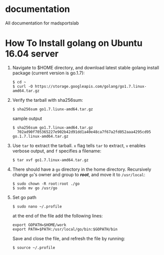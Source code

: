 # documentation
All documentation for madsportslab


# How To Install golang on Ubuntu 16.04 server

1. Navigate to $HOME directory, and download latest stable golang install package (current version is go.1.7):

   ```
   $ cd ~
   $ curl -O https://storage.googleapis.com/golang/go1.7.linux-amd64.tar.gz
   ```
   
2. Verify the tarball with sha256sum: 

   ```
   $ sha256sum go1.7.liunx-amd64.tar.gz
   ```
   sample output 
   
   ```
   $ sha256sum go1.7.linux-amd64.tar.gz
     702ad90f705365227e902b42d91dd1a40e48ca7f67a2fd052aaa4295cd95 go.1.7.linux-amd64.tar.gz
   ```
 
3. Use ```tar``` to extract the tarball.  ```x``` flag tells ```tar``` to extract, ```v``` enables verbose output, and ```f``` specifies a filename:

   ```
   $ tar xvf go1.7.linux-amd64.tar.gz
   ```
   
4. There should have a ```go``` directory in the home directory.  Recursively change ```go```'s owner and group to ***root***, and move it to ```/usr/local```:
   
   ```
   $ sudo chown -R root:root ./go
   $ sudo mv go /usr/go
   ```
  
5. Set go path

   ```
   $ sudo nano ~/.profile
   ```
   at the end of the file add the following lines:
   
   ```
   export GOPATH=$HOME/work
   export PATH=$PATH:/usr/local/go/bin:$GOPATH/bin
   ```
   Save and close the file, and refresh the file by running:
   
   ```
   $ source ~/.profile
   ```
   
